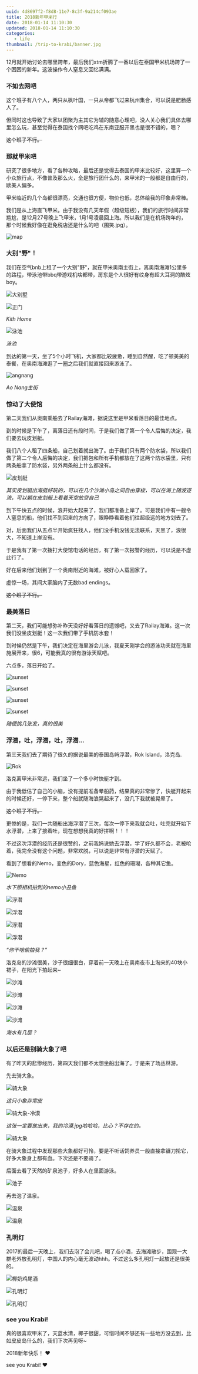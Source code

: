 ```yaml
---
uuid: 4d8697f2-f8d8-11e7-8c3f-9a214cf093ae
title: 2018新年甲米行
date: 2018-01-14 11:10:30
updated: 2018-01-14 11:10:30
categories: 
   - life
thumbnail: /trip-to-krabi/banner.jpg
---
```


12月就开始讨论去哪里跨年，最后我们xtm折腾了一番以后在泰国甲米机场跨了一个困困的新年。这波操作令人窒息又回忆满满。

### 不如去网吧

这个班子有八个人，两只从枫叶国，一只从帝都飞过来杭州集合，可以说是肥肠感人了。

但同时这也导致了大家以团聚为主其它为辅的随意心理吧，没人关心我们具体去哪里怎么玩，甚至觉得在泰国找个网吧吃鸡在东南亚服开黑也是很不错的，嗯？

~~这个班子不行。~~

### 那就甲米吧

研究了很多地方，看了各种攻略，最后还是觉得去泰国的甲米比较好，这里算一个小众旅行点，不像普及那么火，全是旅行团什么的，来甲米的一般都是自由行的，欧美人偏多。

甲米临近的几个岛都很漂亮，交通也很方便，物价也低，总体给我的印象非常棒。

我们是从上海直飞甲米。由于我没有几天年假（超级短板），我们的旅行时间非常尴尬，是12月27号晚上飞甲米，1月1号凌晨回上海。所以我们是在机场跨年的，那个时候我好像在逛免税店还是什么的吧（围笑.jpg）。

![map](map.png)

### 大别"野"！

我们在空气bnb上租了一个大别"野"，就在甲米奥南主街上，离奥南海滩1公里多的路程，带泳池带bbq带游戏机啥都带，房东是个人很好有纹身有超大耳洞的酷炫boy。

![大别墅](home.jpg)

![正门](home2.jpg)

*Kith Home*

![泳池](home3.jpg)

*泳池*

到达的第一天，坐了5个小时飞机，大家都比较疲惫，睡到自然醒，吃了顿美美的泰餐，在奥南海滩逛了一圈之后我们就直接回来游泳了。

![angnang](aonang.jpg)

*Ao Nang主街*

### 惊动了大使馆

第二天我们从奥南乘船去了Railay海滩，据说这里是甲米看落日的最佳地点。

到的时候是下午了，离落日还有段时间，于是我们做了第一个令人后悔的决定，我们要去玩皮划艇。

我们八个人租了四条船，自己划着就出海了。由于我们只有两个防水袋，所以我们做了第二个令人后悔的决定，我们把包和所有手机都放在了这两个防水袋里，只有两条船拿了防水袋，另外两条船上什么都没有。

![皮划艇](kayak.jpg)

*其实皮划艇出海挺好玩的，可以在几个沙滩小岛之间自由穿梭，可以在海上随波逐流，可以躺在皮划艇上看着天空放空自己*

到下午快五点的时候，浪开始大起来了，我们都准备上岸了。可是我们中有一艘令人窒息的船，他们找不到回来的方向了，眼睁睁看着他们往超级远的地方划去了。

对，后面我们从五点半开始疯狂找人，他们没手机没钱无法联系，天黑了，浪很大，不知道上岸没有。

于是我有了第一次拨打大使馆电话的经历，有了第一次报警的经历，可以说是不虚此行了。

好在后来他们划到了一个奥南附近的海滩，被好心人载回家了。

虚惊一场，其间大家脑内了无数bad endings。

~~这个班子不行。~~

### 最美落日

第二天，我们可能想弥补昨天没好好看落日的遗憾吧，又去了Railay海滩。这一次我们没坐皮划艇！这一次我们带了手机防水套！

到时候仍然是下午，我们决定在海里游会儿泳，我夏天刚学会的游泳功夫就在海里施展开来，很6，可能我真的很有游泳天赋吧。

六点多，落日开始了。

![sunset](sunset.jpg)

![sunset](sunset4.jpg)

![sunset](sunset2.jpg)

![sunset](sunset3.jpg)

*随便挑几张发，真的很美*

### 浮潜，吐，浮潜，吐，浮潜...

第三天我们去了期待了很久的据说最美的泰国岛屿浮潜，Rok Island，洛克岛.

![Rok](rokisland4.jpg)

洛克离甲米非常远，我们坐了一个多小时快艇才到。

由于我低估了自己的小脑，没有提前准备晕船药，结果真的非常惨了，快艇开起来的时候还好，一停下来，整个船就随海浪晃起来了，没几下我就被晃晕了。

~~这个班子不行。~~

更惨的是，我们一共随船出海浮潜了三次，每次一停下来我就会吐，吐完就开始下水浮潜，上来了接着吐，现在想想我真的好拼啊！！！

不过这次浮潜的经历还是很赞的，之前我妈说她去浮潜，学了好久都不会，老被呛着，我完全没有这个问题，非常欢脱，可以说是非常有浮潜的天赋了。

看到了想看的Nemo，变色的Dory，蓝色海星，红色的珊瑚，各种其它鱼。

![Nemo](nemo.jpg)

*水下照相机拍到的nemo小丑鱼*

![浮潜](snokeling4.jpg)

![浮潜](snokeling3.jpg)

![浮潜](snokeling2.jpg)

![浮潜](snokeling.jpg)

*“你干啥偷拍我？”*

洛克岛的沙滩很美，沙子很细很白，穿着前一天晚上在奥南夜市上淘来的40块小裙子，在阳光下拍起来~

![沙滩](rokisland3.jpg)

![沙滩](rokisland.jpg)

![沙滩](rokisland2.jpg)

![沙滩](rokisland1.jpg)

*海水有几层？*

### 以后还是别骑大象了吧

有了昨天的悲惨经历，第四天我们都不太想坐船出海了。于是来了场丛林游。

先去骑大象。

![骑大象](elephant.jpg)

*这只小象非常皮*

![骑大象-冷漠](elephant2.jpg)

*这张一定要放出来，我的冷漠.jpg哈哈哈，比心？不存在的。*

![骑大象](elephant3.jpg)

在骑大象过程中发现那些大象都好可怜，要是不听话饲养员一般直接拿镰刀抡它，好多大象身上都有血。下次还是不要骑了。

后面去看了天然的矿泉池子，好多人在里面游泳。

![池子](pool.jpg)

再去泡了温泉。

![温泉](spring.jpg)

![温泉](spring2.jpg)

### 孔明灯

2017的最后一天晚上，我们去泡了会儿吧，喝了点小酒，去海滩散步，围观一大群老外放孔明灯，中国人的内心毫无波动hhh。不过这么多孔明灯一起放还是很美的。

![椰奶鸡尾酒](bar.jpg)

![孔明灯](kongming2.jpg)

![孔明灯](kongming.jpg)

### see you Krabi!

真的很喜欢甲米了，天蓝水清，椰子很甜，可惜时间不够还有一些地方没去到，比如皮皮岛什么的，我们下次再见呀~

2018新年快乐！ ❤

see you Krabi! ❤

